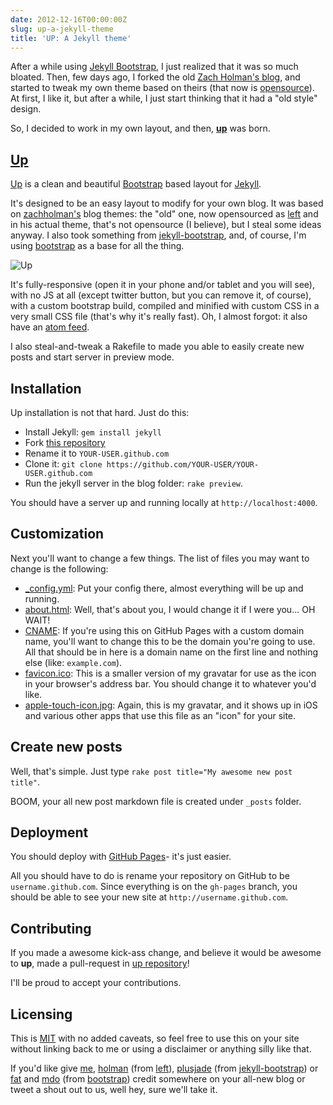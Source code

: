 ```yaml
---
date: 2012-12-16T00:00:00Z
slug: up-a-jekyll-theme
title: 'UP: A Jekyll theme'
---
```


After a while using [Jekyll Bootstrap][jekyll_bootstrap], I just realized that it was
so much bloated. Then, few days ago, I forked the old [Zach Holman's blog][zach], and
started to tweak my own theme based on theirs (that now is [opensource][left]). At first,
I like it, but after a while, I just start thinking that it had a "old style" design.

So, I decided to work in my own layout, and then, [**up**][up] was born.

## [Up][up]

[Up][up] is a clean and beautiful [Bootstrap](http://getbootstrap.com) based layout
for [Jekyll](https://github.com/mojombo/jekyll).

It's designed to be an easy layout to modify for your own blog. It was based on
[zachholman's][zach] blog themes: the "old" one, now opensourced as [left][left]
and in his actual theme, that's not opensource (I believe), but I steal some ideas
anyway. I also took something from
[jekyll-bootstrap](https://github.com/plusjade/jekyll-bootstrap), and, of course,
I'm using [bootstrap](https://github.com/twitter/bootstrap) as a base for all the thing.

![Up](http://i.imgur.com/4bKG5.png)

It's fully-responsive (open it in your phone and/or tablet and you will see), with
no JS at all (except twitter button, but you can remove it, of course), with a
custom bootstrap build, compiled and minified with custom CSS in a very small CSS
file (that's why it's really fast). Oh, I almost forgot: it also have an
[atom feed](/feed.xml).

I also steal-and-tweak a Rakefile to made you able to easily create new posts and start
server in preview mode.

## Installation

Up installation is not that hard. Just do this:

- Install Jekyll: `gem install jekyll`
- Fork [this repository][up]
- Rename it to `YOUR-USER.github.com`
- Clone it: `git clone https://github.com/YOUR-USER/YOUR-USER.github.com`
- Run the jekyll server in the blog folder: `rake preview`.

You should have a server up and running locally at `http://localhost:4000`.

## Customization

Next you'll want to change a few things. The list of files you may want to
change is the following:

- [_config.yml](https://github.com/caarlos0/up/blob/gh-pages/_config.yml): Put
your config there, almost everything will be up and running.
- [about.html](https://github.com/caarlos0/up/blob/gh-pages/about/index.html):
Well, that's about you, I would change it if I were you... OH WAIT!
- [CNAME](https://github.com/caarlos0/up/blob/gh-pages/CNAME): If you're using
this on GitHub Pages with a custom domain name, you'll want to change this
to be the domain you're going to use. All that should be in here is a
domain name on the first line and nothing else (like: `example.com`).
- [favicon.ico](https://github.com/caarlos0/up/blob/gh-pages/favicon.ico): This
is a smaller version of my gravatar for use as the icon in your browser's
address bar. You should change it to whatever you'd like.
- [apple-touch-icon.jpg](https://github.com/caarlos0/up/blob/gh-pages/apple-touch-icon.jpg):
Again, this is my gravatar, and it shows up in iOS and various other apps
that use this file as an "icon" for your site.

## Create new posts

Well, that's simple. Just type `rake post title="My awesome new post title"`.

BOOM, your all new post markdown file is created under `_posts` folder.

## Deployment

You should deploy with [GitHub Pages](http://pages.github.com)- it's just
easier.

All you should have to do is rename your repository on GitHub to be
`username.github.com`. Since everything is on the `gh-pages` branch, you
should be able to see your new site at `http://username.github.com`.

## Contributing

If you made a awesome kick-ass change, and believe it would be awesome to **up**,
made a pull-request in [up repository][up]!

I'll be proud to accept your contributions.

## Licensing

This is [MIT](https://github.com/caarlos0/up/blob/gh-pages/LICENSE) with no
added caveats, so feel free to use this on your site without linking back to
me or using a disclaimer or anything silly like that.

If you'd like give [me](http://github.com/caarlos0),
[holman](http://github.com/holman)
(from [left](http://github.com/holman/left)),
[plusjade](https://github.com/plusjade)
(from [jekyll-bootstrap](https://github.com/plusjade/jekyll-bootstrap)) or
[fat](https://github.com/fat) and [mdo](https://github.com/mdo) (from
[bootstrap](https://github.com/twitter/bootstrap)) credit somewhere on your
all-new blog or tweet a shout out to us, well hey, sure we'll take it.

[up]: https://github.com/caarlos0/up
[zach]: http://zachholman.com
[left]: http://github.com/holman/left
[jekyll_bootstrap]: http://jekyllbootstrap.com/
